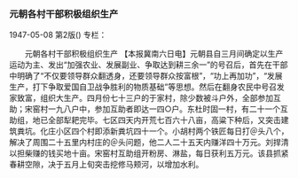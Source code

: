### 元朝各村干部积极组织生产

1947-05-08
第2版()
专栏：

　　元朝各村干部积极组织生产
    【本报冀南六日电】元朝县自三月间确定以生产运动为主、发出“加强农业、发展副业、争取达到耕三余一”的号召后，首先在干部中明确了“不仅要领导群众翻透身，还要领导群众按富根”，“功上再加功”，“发展生产，打下争取爱国自卫战争胜利的物质基础”等思想。然后在翻身农民中号召发家致富，组织大生产。四月份七十三户的于家村，除少数被斗户外，全部参加互助；宋窑村一九八户中，参加互助者即达一四○户。东杜时固一村，有二十一个互助组，地已全部犁耙完毕。七区四天内开荒七百六十八亩，高粱下种后，又突击建筑粪坑。化庄小区四个村即添新粪坑四十一个。小胡村两个铁匠每日打＠头八个，解决了周围二十五里内村庄的＠头问题，他二人二十五天内赚洋四十万元。刘捍清以担柴赚的钱买地十亩。宋窑村互助组开粉房、淋盐，每日获利五万元。该县抓紧春耕空隙，决于五月上旬突击挖修马颊河，以增加水利。
